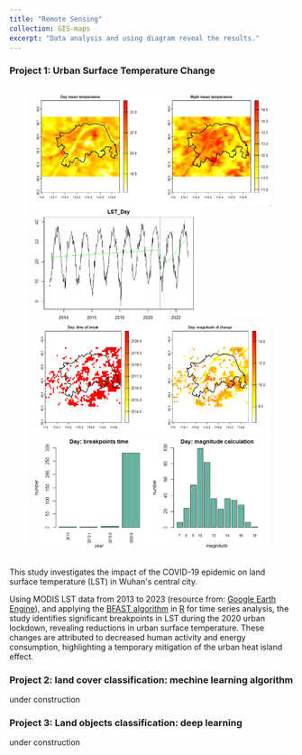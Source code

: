 ```yaml
---
title: "Remote Sensing"
collection: GIS-maps
excerpt: "Data analysis and using diagram reveal the results."
---
```

### Project 1: Urban Surface Temperature Change

<div style="display: flex; align-items: center; gap: 10px;">
  <figure>
    <img src="../images/GIS-maps/Remote-sensing/timeseries-temperature-map.png" 
        alt="Day and Night Temperature Map" width="450" height="200">
    <img src="../images/GIS-maps/Remote-sensing/timeseries-LST-plot.png" 
        alt="LST analysis plot for one pixel" width="300" height="200">
    <img src="../images/GIS-maps/Remote-sensing/timeseries-day-tempbreak-map.png" 
        alt="Day temperature break map" width="450" height="200">
    <img src="../images/GIS-maps/Remote-sensing/timeseries-day-tempbreak-plot.png" 
        alt="temperature break analysis plot" width="450" height="200">
  </figure>
</div>

This study investigates the impact of the COVID-19 epidemic on land surface temperature (LST) in Wuhan's central city.

Using MODIS LST data from 2013 to 2023 (resource from: [Google Earth Engine](https://earthengine.google.com/)), and applying the [BFAST algorithm](https://cran.r-project.org/web/packages/bfast/bfast.pdf) in [R](https://www.r-project.org/) for time series analysis, the study identifies significant breakpoints in LST during the 2020 urban lockdown, revealing reductions in urban surface temperature. These changes are attributed to decreased human activity and energy consumption, highlighting a temporary mitigation of the urban heat island effect.


### Project 2: land cover classification: mechine learning algorithm


under construction

### Project 3: Land objects classification: deep learning

under construction
